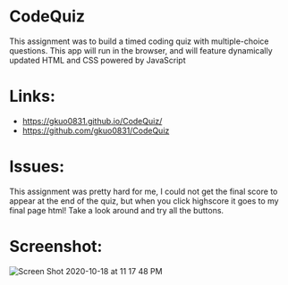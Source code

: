 # CodeQuiz

This assignment was to build a timed coding quiz with multiple-choice questions. This app will run in the browser, and will feature dynamically updated HTML and CSS powered by JavaScript

# Links:

- https://gkuo0831.github.io/CodeQuiz/
- https://github.com/gkuo0831/CodeQuiz

# Issues:

This assignment was pretty hard for me, I could not get the final score to appear at the end of the quiz, but when you click highscore it goes to my final page html! Take a look around and try all the buttons.

# Screenshot:

![Screen Shot 2020-10-18 at 11 17 48 PM](https://user-images.githubusercontent.com/68671968/96404432-2d70cb00-1198-11eb-8309-e96d287063e9.png)
